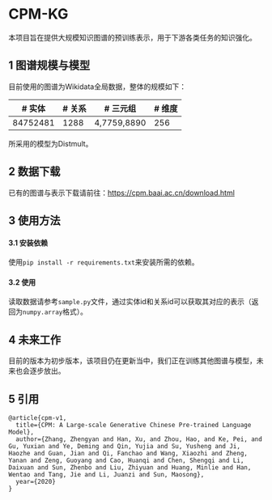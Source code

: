 # CPM-KG

本项目旨在提供大规模知识图谱的预训练表示，用于下游各类任务的知识强化。

## 1 图谱规模与模型

目前使用的图谱为Wikidata全局数据，整体的规模如下：

|  # 实体   | # 关系  | # 三元组 | # 维度 |
|  ----  | ----  | ---- | ---- |
| 84752481  | 1288 | 4,7759,8890 | 256 |

所采用的模型为Distmult。


## 2 数据下载

已有的图谱与表示下载请前往：https://cpm.baai.ac.cn/download.html

## 3 使用方法

#### 3.1 安装依赖

使用`pip install -r requirements.txt`来安装所需的依赖。

#### 3.2 使用

读取数据请参考`sample.py`文件，通过实体id和关系id可以获取其对应的表示（返回为`numpy.array`格式）。

## 4 未来工作

目前的版本为初步版本，该项目仍在更新当中，我们正在训练其他图谱与模型，未来也会逐步放出。

## 5 引用

```[latex]
@article{cpm-v1,
  title={CPM: A Large-scale Generative Chinese Pre-trained Language Model},
  author={Zhang, Zhengyan and Han, Xu, and Zhou, Hao, and Ke, Pei, and Gu, Yuxian and Ye, Deming and Qin, Yujia and Su, Yusheng and Ji, Haozhe and Guan, Jian and Qi, Fanchao and Wang, Xiaozhi and Zheng, Yanan and Zeng, Guoyang and Cao, Huanqi and Chen, Shengqi and Li, Daixuan and Sun, Zhenbo and Liu, Zhiyuan and Huang, Minlie and Han, Wentao and Tang, Jie and Li, Juanzi and Sun, Maosong},
  year={2020}
}
```
